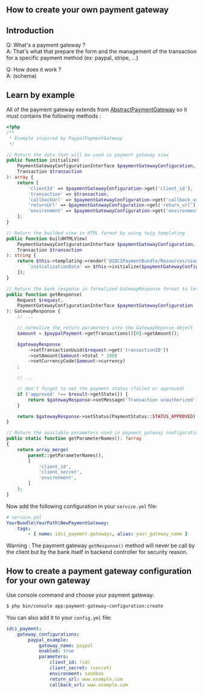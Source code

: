 How to create your own payment gateway
--------------------------------------

## Introduction

Q: What's a payment gateway ?  
A: That's what that prepare the form and the management of the transaction for a specific payment method (ex: paypal, stripe, ...)

Q: How does it work ?  
A: (schema)

## Learn by example

All of the payment gateway extends from [AbstractPaymentGateway](../../Gateway/AbstractPaymentGateway.php) so it must contains the following methods :

```php
<?php
/**
 * Example inspired by PaypalPaymentGateway
 */

// Return the data that will be used in payment gateway view
public function initialize(
    PaymentGatewayConfigurationInterface $paymentGatewayConfiguration,
    Transaction $transaction
): array {
    return [
        'clientId' => $paymentGatewayConfiguration->get('client_id'),
        'transaction' => $transaction,
        'callbackUrl' => $paymentGatewayConfiguration->get('callback_url'),
        'returnUrl' => $paymentGatewayConfiguration->get('return_url'),
        'environment' => $paymentGatewayConfiguration->get('environment'),
    ];
}

// Return the builded view in HTML format by using twig templating
public function buildHTMLView(
    PaymentGatewayConfigurationInterface $paymentGatewayConfiguration,
    Transaction $transaction
): string {
    return $this->templating->render('@IDCIPaymentBundle/Resources/views/Gateway/paypal.html.twig', [
        'initializationData' => $this->initialize($paymentGatewayConfiguration, $transaction),
    ]);
}

// Return the bank response in formalized GatewayResponse format to let PaymentContext verify that the transaction is correct
public function getResponse(
    Request $request,
    PaymentGatewayConfigurationInterface $paymentGatewayConfiguration
): GatewayResponse {
    // ...

    // normalize the return parameters into the GatewayReponse object
    $amount = $paypalPayment->getTransactions()[0]->getAmount();

    $gatewayResponse
        ->setTransactionUuid($request->get('transactionID'))
        ->setAmount($amount->total * 100)
        ->setCurrencyCode($amount->currency)
    ;

    // ...

    // don't forget to set the payment status (failed or approved)
    if ('approved' !== $result->getState()) {
        return $gatewayResponse->setMessage('Transaction unauthorized');
    }

    return $gatewayResponse->setStatus(PaymentStatus::STATUS_APPROVED);
}

// Return the available parameters used in payment gateway configuration commands and configuration file
public static function getParameterNames(): ?array
{
    return array_merge(
        parent::getParameterNames(),
        [
            'client_id',
            'client_secret',
            'environment',
        ]
    );
}
```

Now add the following configuration in your ```service.yml``` file:

```yml
# service.yml
YourBundle\YourPath\NewPaymentGateway:
    tags:
        - { name: idci_payment.gateways, alias: your_gateway_name }
```

Warning : The payment gateway ```getResponse()``` method will never be call by the client but by the bank itself in backend controller for security reason.  

## How to create a payment gateway configuration for your own gateway

Use console command and choose your payment gateway:

```bash
$ php bin/console app:payment-gateway-configuration:create
```

You can also add it to your ```config.yml``` file:

```yml
idci_payment:
    gateway_configurations:
        paypal_example:
            gateway_name: paypal
            enabled: true
            parameters:
                client_id: (id)
                client_secret: (secret)
                environment: sandbox
                return_url: www.example.com
                callback_url: www.example.com
```
